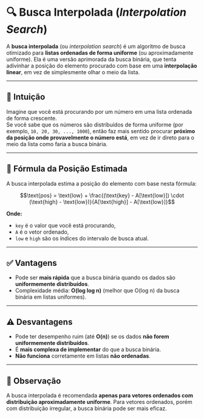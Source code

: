 # 🔍 Busca Interpolada (*Interpolation Search*)

A **busca interpolada** (ou *interpolation search*) é um algoritmo de busca otimizado para **listas ordenadas de forma uniforme** (ou aproximadamente uniforme). Ela é uma versão aprimorada da busca binária, que tenta adivinhar a posição do elemento procurado com base em uma **interpolação linear**, em vez de simplesmente olhar o meio da lista.

---

## 🧠 Intuição

Imagine que você está procurando por um número em uma lista ordenada de forma crescente.  
Se você sabe que os números são distribuídos de forma uniforme (por exemplo, `10, 20, 30, ..., 1000`), então faz mais sentido procurar **próximo da posição onde provavelmente o número está**, em vez de ir direto para o meio da lista como faria a busca binária.

---

## 🔢 Fórmula da Posição Estimada

A busca interpolada estima a posição do elemento com base nesta fórmula:

```math
\text{pos} = \text{low} + \frac{(\text{key} - A[\text{low}]) \cdot (\text{high} - \text{low})}{A[\text{high}] - A[\text{low}]}
```

**Onde:**
- `key` é o valor que você está procurando,
- `A` é o vetor ordenado,
- `low` e `high` são os índices do intervalo de busca atual.

---

## ✅ Vantagens

- Pode ser **mais rápida** que a busca binária quando os dados são **uniformemente distribuídos**.
- Complexidade média: **O(log log n)** (melhor que O(log n) da busca binária em listas uniformes).

---

## ⚠️ Desvantagens

- Pode ter desempenho ruim (até **O(n)**) se os dados **não forem uniformemente distribuídos**.
- É **mais complexa de implementar** do que a busca binária.
- **Não funciona** corretamente em listas **não ordenadas**.

---

## 📌 Observação

A busca interpolada é recomendada **apenas para vetores ordenados com distribuição aproximadamente uniforme**. Para vetores ordenados, porém com distribuição irregular, a busca binária pode ser mais eficaz.
